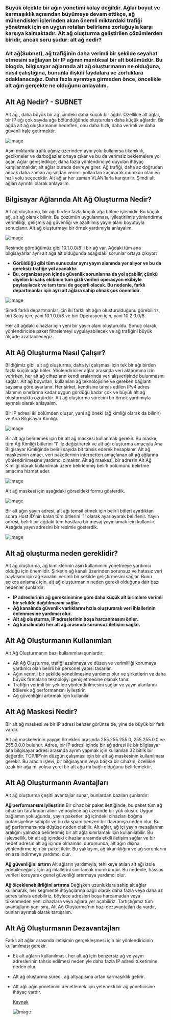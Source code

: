 ### Büyük ölçekte bir ağın yönetimi kolay değildir. Ağlar boyut ve karmaşıklık açısından büyümeye devam ettikçe, ağ mühendisleri içlerinden akan önemli miktardaki trafiği yönetmek için en uygun rotaları belirleme zorluğuyla karşı karşıya kalmaktadır. Alt ağ oluşturma geliştirilen çözümlerden biridir, ancak soru şudur: alt ağ nedir? 
### Alt ağ(Subnet), ağ trafiğinin daha verimli bir şekilde seyahat etmesini sağlayan bir IP ağının mantıksal bir alt bölümüdür. Bu blogda, bilgisayar ağlarında alt ağ oluşturmanın ne olduğuna, nasıl çalıştığına, bununla ilişkili faydalara ve zorluklara odaklanacağız. Daha fazla ayrıntıya girmeden önce, öncelikle alt ağın gerçekte ne olduğunu anlayalım. 

## Alt Ağ Nedir? - SUBNET

Alt ağ , daha büyük bir ağ içindeki daha küçük bir ağdır. Özellikle alt ağlar, bir IP ağı çok sayıda ağa bölündüğünde oluşturulan daha küçük ağlardır. Bir ağda alt ağ oluşturmanın hedefleri, onu daha hızlı, daha verimli ve daha güvenli hale getirmektir.

![image](https://github.com/user-attachments/assets/016f0ba3-448f-4fe8-93a3-e0f2996dcb66)

Aşırı miktarda trafik ağınız üzerinden aynı yolu kullanırsa tıkanıklık, gecikmeler ve darboğazlar ortaya çıkar ve bu da verimsiz beklemelere yol açar. Ağlar genişledikçe, daha fazla yönlendiriciye duyulan ihtiyaç karşılanmalıdır; alt ağlar burada devreye girer. Ağ trafiği, daha az doğrudan ancak daha zaman açısından verimli yollardan kaçınarak mümkün olan en hızlı yolu seçecektir. Alt ağlar her zaman VLAN'larla karıştırılır. 
Şimdi alt ağları ayrıntılı olarak anlayalım. 

## Bilgisayar Ağlarında Alt Ağ Oluşturma Nedir? 

Alt ağ oluşturma, bir ağı birden fazla küçük ağa bölme işlemidir. Bu küçük ağ, alt ağ olarak bilinir. Bu çözümün uygulanması, iyileştirilmiş yönlendirme verimliliği, gelişmiş ağ güvenliği ve azaltılmış yayın alanı boyutuyla sonuçlanır. Alt ağ oluşturmayı bir örnek yardımıyla anlayalım.

![image](https://github.com/user-attachments/assets/fef5aa6c-f829-49c5-8369-6bfe3dae3b2c)

Resimde gördüğümüz gibi 10.1.0.0/8'li bir ağ var. Ağdaki tüm ana bilgisayarlar aynı alt ağa ait olduğunda aşağıdaki sorunlar ortaya çıkıyor:

* **Görüldüğü gibi tüm sunucular aynı yayın alanında yer alıyor ve bu da gereksiz trafiğe yol açacaktır.**
* **Bu, organizasyon içinde güvenlik sorunlarına da yol açabilir, çünkü diyelim ki satış ekibinin tüm gizli verileri operasyon ekibiyle paylaşılacak ve tam tersi de geçerli olacak. Bu nedenle, farklı departmanlar için ayrı alt ağlara sahip olmak çok önemlidir.**

![image](https://github.com/user-attachments/assets/05b9c0ff-3ef0-4b58-81ca-f82ad337aaf8)

Şimdi farklı departmanlar için iki farklı alt ağın oluşturulduğunu görebiliriz, biri Satış için, yani 10.1.0.0/8 ve biri Operasyon için, yani 10.2.0.0/8.

Her alt ağdaki cihazlar için yeni bir yayın alanı oluşturuldu. Sonuç olarak, yönlendiricide paket filtrelemeyi uygulayabilecek ve ağ trafiğini büyük ölçüde azaltabileceğiz.

## Alt Ağ Oluşturma Nasıl Çalışır? 
Bildiğimiz gibi, alt ağ oluşturma, daha iyi çalışması için tek bir ağı birden fazla küçük ağa böler. Yönlendiriciler ağlar arasında veri aktarımına izin verirken, her alt ağ cihazların kendi aralarında veri alışverişinde bulunmasını sağlar. 
Alt ağ boyutları, kullanılan ağ teknolojisine ve gereken bağlantı sayısına göre ayarlanır. Her şirket, kendisine tahsis edilen IPv4 adres alanının sınırlarına kadar uygun gördüğü kadar çok ve büyük alt ağ oluşturmakta özgürdür. 
Alt ağ oluşturma sürecini bir örnek yardımıyla ayrıntılı olarak anlayalım. 

Bir IP adresi iki bölümden oluşur, yani ağ öneki (ağ kimliği olarak da bilinir) ve Ana Bilgisayar Kimliği. 

![image](https://github.com/user-attachments/assets/62913493-b4ef-4487-8981-5426759e5506)

Bir alt ağı belirlemek için bir alt ağ maskesi kullanmak gerekir. Bu maske, tüm Ağ Kimliği bitlerini '1' ile değiştirerek ve alt ağı oluşturma amacıyla Ana Bilgisayar Kimliğinde belirli sayıda bit tahsis ederek hesaplanır. 
Alt ağ maskesinin amacı, veri paketlerinin internetten amaçlanan alt ağ ağlarına yönlendirilmesine yardımcı olmaktır. 
Alt ağ maskesi, bir adresin Alt Ağ Kimliği olarak kullanılmak üzere belirlenmiş belirli bölümünü belirtme amacına hizmet eder.

![image](https://github.com/user-attachments/assets/2c5b65f1-4592-41c5-9832-d94e6184cbcb)

Alt ağ maskesi için aşağıdaki görseldeki formu gösterdik.

![image](https://github.com/user-attachments/assets/4321f365-ef28-4aea-a911-1c2a7695c673)

Bir alt ağın yayın adresi, alt ağı temsil etmek için belirli bitleri ayırdıktan sonra Host ID'nin kalan tüm bitlerini '1' olarak ayarlayarak belirlenir. Yayın adresi, belirli bir ağdaki tüm hostlara bir mesaj yayınlamak için kullanılır. Aşağıda yayın adresini bir resimle gösterdik.

![image](https://github.com/user-attachments/assets/e0b8197d-e111-4760-ae83-413493f880db)

## Alt ağ oluşturma neden gereklidir? 
Alt ağ oluşturma, ağ kimliklerinin aşırı kullanımını yönetmeye yardımcı olduğu için önemlidir. Şirketin ağ kanalı üzerinden sorunsuz ve hatasız veri paylaşımı için ağ kanalını verimli bir şekilde geliştirmesini sağlar. Bunu açıkça anlamak için, alt ağ oluşturmanın neden gerekli olduğuna dair bazı nedenler şunlardır: 

* **IP adreslerinin ağ gereksinimine göre daha küçük alt birimlere verimli bir şekilde dağıtılmasını sağlar.**
* **Ağ kanalında güvenlik varlıklarını hızla oluşturarak veri ihlallerinin önlenmesine yardımcı olur.**
* **Alt ağ oluşturma, IP adreslerinin boşa harcanmasını önler.**
* **Ağ kanalındaki her alt ağ arasında sorunsuz iletişim sağlar.**

## Alt Ağ Oluşturmanın Kullanımları 
Alt Ağ Oluşturmanın bazı kullanımları şunlardır: 

* Alt Ağ Oluşturma, trafiği azaltmaya ve düzen ve verimliliği korumaya yardımcı olan belirli bir personel yapısı tasarlar.
* Ağın verimli bir şekilde yönetilmesine yardımcı olur ve şirketlerin ve daha büyük firmaların teknolojiyi genişletmesine olanak tanır.
* Trafiğin verimli bir şekilde yönlendirilmesini sağlar ve yayın alanlarını bölerek ağ performansını iyileştirir.
* Ağ güvenliğini artırmak için kullanılır.

## Alt Ağ Maskesi Nedir? 
Bir alt ağ maskesi ve bir IP adresi benzer görünse de, yine de büyük bir fark vardır. 

Alt ağ maskelerinin yaygın örnekleri arasında 255.255.255.0, 255.255.0.0 ve 255.0.0.0 bulunur. 
Adres, bir IP adresi içinde bir ağ adresi ile bir bilgisayar ana bilgisayar adresi arasında ayrım yapmak için kullanılan 32 bitlik bir değerdir. 
TCP/IP'nin düzgün çalışması için bir alt ağ maskesinin kullanılması gerekir. Bu aracın işlevi, bir bilgisayarın veya başka bir cihazın, özellikle uzak bir ağa mı yoksa yerel bir alt ağa mı bağlı olduğunu belirlemektir.

## Alt Ağ Oluşturmanın Avantajları 
Alt ağ oluşturma çeşitli avantajlar sunar, bunlardan bazıları şunlardır: 

**Ağ performansını iyileştirin**
Bir cihaz bir paket ilettiğinde, bu paket tüm ağ cihazları tarafından alınır ve böylece ağ üzerinde bir yük oluşur. 
Uygun bağlamın yokluğunda, yayın paketleri ağ içindeki cihazları boğma potansiyeline sahiptir ve bu da spam benzeri bir davranışa neden olur. 
Bu, ağ performansında düşüşe neden olabilir. Alt ağlar, ağ içi yayın mesajlarının aralığını yalnızca belirlenmiş bir alt ağla sınırlamak için kullanılabilir. 
Bu işlevsellik, bir alt ağ içindeki cihazlar arasında etkili iletişim sağlar ve bir hedef adresin alt ağ içinde olmaması durumunda, alt ağın dışına yönlendirme için bir paket iletir. 
Bu yaklaşım, ağ tıkanıklığını ve ağ sorunlarını en aza indirmeye yardımcı olur.

**Ağ güvenliğini artırın** 
Alt ağların yardımıyla, tehlikeye atılan alt ağı izole edebileceğiniz için ağ ihlallerini sınırlamak mümkündür. 
Bu nedenle, hassas verileri koruyarak genel güvenliği artırmaya yardımcı olur. 

**Ağ ölçeklenebilirliğini artırma** 
Değişken uzunluklara sahip alt ağlar kullanarak, her segmente ihtiyaçlarına bağlı olarak daha fazla veya daha az adres tahsis edebiliriz, böylece adresleri boşa harcamadan veya tükenmeden yeni cihazlara veya ağlara yer açabiliriz. 
Tartıştığımız tüm avantajların yanı sıra, Alt Ağ Oluşturma'nın bazı dezavantajları da vardır, bunları ayrıntılı olarak tartışalım.

## Alt Ağ Oluşturmanın Dezavantajları 
Farklı alt ağlar arasında iletişimin gerçekleşmesi için bir yönlendiricinin kullanılması gerekir. 

* Ek alt ağların kullanılması, her alt ağ için benzersiz ağ ve yayın adreslerinin tahsis edilmesi nedeniyle daha fazla IP adresi tüketimine neden olur.
* Alt ağ oluşturma süreci, ağ altyapısına artan karmaşıklık getirir.
* Alt ağlı ağın yönetimini denetlemek için yetenekli bir ağ yöneticisine ihtiyaç vardır.

  [Kaynak](https://www.pynetlabs.com/what-is-a-subnet-and-how-subnetting-works/)

  ![image](https://github.com/user-attachments/assets/615b0970-7785-46bf-9e2d-89c12857e6e0)

                    
